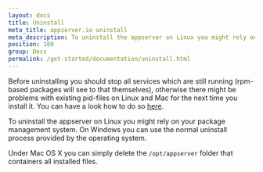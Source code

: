 ```yaml
---
layout: docs
title: Uninstall
meta_title: appserver.io uninstall
meta_description: To uninstall the appserver on Linux you might rely on your package management system. On Windows you can use the normal uninstall process.
position: 180
group: Docs
permalink: /get-started/documentation/uninstall.html
---
```


Before uninstalling you should stop all services which are still running (rpm-based packages will see to that themselves), otherwise there might
be problems with existing pid-files on Linux and Mac for the next time you install it. You can 
have a look how to do so [here](#start-and-stop-scripts).

To uninstall the appserver on Linux you might rely on your package management system. 
On Windows you can use the normal uninstall process provided by the operating system.

Under Mac OS X you can simply delete the `/opt/appserver` folder that containers all installed files.
